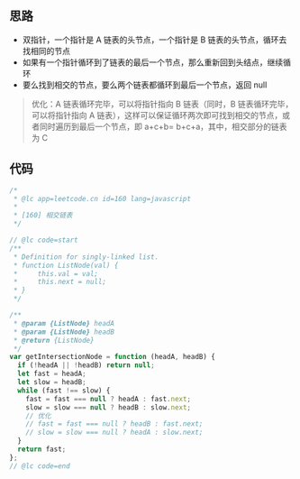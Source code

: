 ## 思路

- 双指针，一个指针是 A 链表的头节点，一个指针是 B 链表的头节点，循环去找相同的节点
- 如果有一个指针循环到了链表的最后一个节点，那么重新回到头结点，继续循环
- 要么找到相交的节点，要么两个链表都循环到最后一个节点，返回 null

> 优化：A 链表循环完毕，可以将指针指向 B 链表（同时，B 链表循环完毕，可以将指针指向 A 链表），这样可以保证循环两次即可找到相交的节点，或者同时遍历到最后一个节点，即 a+c+b= b+c+a，其中，相交部分的链表为 C

## 代码

```javascript
/*
 * @lc app=leetcode.cn id=160 lang=javascript
 *
 * [160] 相交链表
 */

// @lc code=start
/**
 * Definition for singly-linked list.
 * function ListNode(val) {
 *     this.val = val;
 *     this.next = null;
 * }
 */

/**
 * @param {ListNode} headA
 * @param {ListNode} headB
 * @return {ListNode}
 */
var getIntersectionNode = function (headA, headB) {
  if (!headA || !headB) return null;
  let fast = headA;
  let slow = headB;
  while (fast !== slow) {
    fast = fast === null ? headA : fast.next;
    slow = slow === null ? headB : slow.next;
    // 优化
    // fast = fast === null ? headB : fast.next;
    // slow = slow === null ? headA : slow.next;
  }
  return fast;
};
// @lc code=end
```
